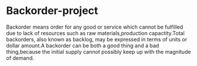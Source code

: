 # Backorder-project

Backorder means order for any good or service which cannot be fulfilled due to lack of resources such as raw materials,production capactity.Total backorders, also known as backlog, may be expressed in terms of units or dollar amount.A backorder can be both a good thing and a bad thing,because the initial supply cannot possibly keep up with the magnitude of demand.
